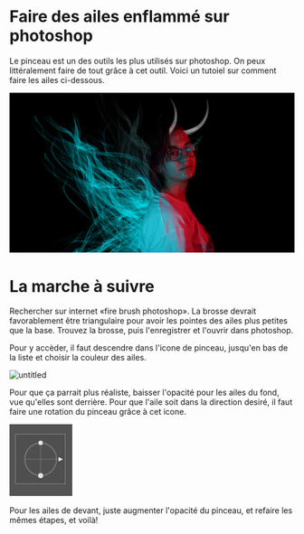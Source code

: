 

# Faire des ailes enflammé sur photoshop

Le pinceau est un des outils les plus utilisés sur photoshop. On peux littéralement faire de tout grâce à cet outil. Voici un tutoiel sur comment faire les ailes ci-dessous.


![planche](planche_01.jpg)


# La marche à suivre
Rechercher sur internet «fire brush photoshop». La brosse devrait favorablement être triangulaire pour avoir les pointes des ailes plus petites que la base. Trouvez la brosse, puis l'enregistrer et l'ouvrir dans photoshop.

Pour y accèder, il faut descendre dans l'icone de pinceau, jusqu'en bas de la liste et choisir la couleur des ailes. 


![untitled](Untitled.gif)

Pour que ça parrait plus réaliste, baisser l'opacité pour les ailes du fond, vue qu'elles sont derrière. Pour que l'aile soit dans la direction desiré, il faut faire une rotation du pinceau grâce à cet icone.

![2021-11-19.png](2021-11-19.png)

Pour les ailes de devant, juste augmenter l'opacité du pinceau, et refaire les mêmes étapes, et voilà!



